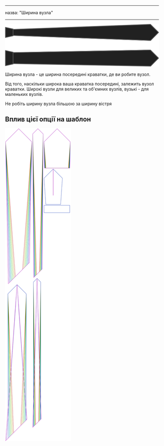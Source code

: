 - - -
назва: "Ширина вузла"
- - -

![Ширина вузла](knotwidth.svg)

Ширина вузла - це ширина посередині краватки, де ви робите вузол.

Від того, наскільки широка ваша краватка посередині, залежить вузол краватки. Широкі вузли для великих та об'ємних вузлів, вузькі - для маленьких вузлів.

<Note>

Не робіть ширину вузла більшою за ширину вістря

</Note>

## Вплив цієї опції на шаблон

![На цьому зображенні показано вплив цієї опції шляхом накладання декількох варіантів, які мають різне значення для цієї опції](trayvon_knotwidth_sample.svg "Вплив цієї опції на шаблон")
